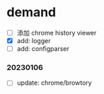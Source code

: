 # demand


- [ ] 添加 chrome history viewer
- [x] add: logger
- [ ] add: configparser

### 20230106
- [ ] update: chrome/browtory
